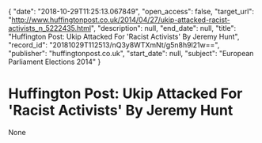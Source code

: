{
  "date": "2018-10-29T11:25:13.067849", 
  "open_access": false, 
  "target_url": "http://www.huffingtonpost.co.uk/2014/04/27/ukip-attacked-racist-activists_n_5222435.html", 
  "description": null, 
  "end_date": null, 
  "title": "Huffington Post: Ukip Attacked For 'Racist Activists' By Jeremy Hunt", 
  "record_id": "20181029T112513/nQ3y8WTXmNt/g5n8h9l21w==", 
  "publisher": "huffingtonpost.co.uk", 
  "start_date": null, 
  "subject": "European Parliament Elections 2014"
}

# Huffington Post: Ukip Attacked For 'Racist Activists' By Jeremy Hunt

None